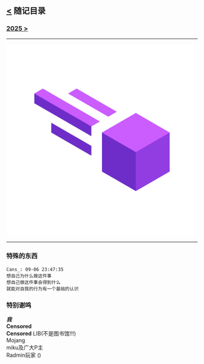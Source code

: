 ## [<](/index) 随记目录

### [2025 >](/notes/2025)

---

![icon.png](/icon.png)

---

### 特殊的东西  
  
```qq_chat  
Cans_: 09-06 23:47:35  
想自己为什么做这件事  
想自己做这件事会得到什么  
就能对自我的行为有一个基础的认识  
```  
  
### 特别谢鸣  

***我***  
**Censored**  
**Censored** LIB(不是图书馆!!!)  
Mojang  
miku及广大P主  
Radmin玩家 ()  

